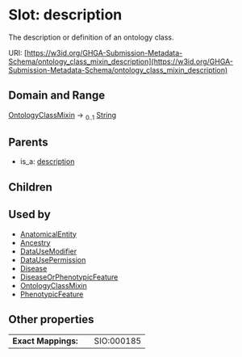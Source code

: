 
# Slot: description


The description or definition of an ontology class.

URI: [https://w3id.org/GHGA-Submission-Metadata-Schema/ontology_class_mixin_description](https://w3id.org/GHGA-Submission-Metadata-Schema/ontology_class_mixin_description)


## Domain and Range

[OntologyClassMixin](OntologyClassMixin.md) &#8594;  <sub>0..1</sub> [String](types/String.md)

## Parents

 *  is_a: [description](description.md)

## Children


## Used by

 * [AnatomicalEntity](AnatomicalEntity.md)
 * [Ancestry](Ancestry.md)
 * [DataUseModifier](DataUseModifier.md)
 * [DataUsePermission](DataUsePermission.md)
 * [Disease](Disease.md)
 * [DiseaseOrPhenotypicFeature](DiseaseOrPhenotypicFeature.md)
 * [OntologyClassMixin](OntologyClassMixin.md)
 * [PhenotypicFeature](PhenotypicFeature.md)

## Other properties

|  |  |  |
| --- | --- | --- |
| **Exact Mappings:** | | SIO:000185 |


